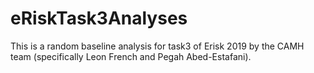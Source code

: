 # eRiskTask3Analyses

This is a random baseline analysis for task3 of Erisk 2019 by the CAMH team (specifically Leon French and Pegah Abed-Estafani).
